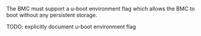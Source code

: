 The BMC must support a u-boot environment flag which allows the BMC to boot
without any persistent storage.

TODO: explicitly document u-boot environment flag
